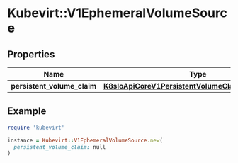 # Kubevirt::V1EphemeralVolumeSource

## Properties

| Name | Type | Description | Notes |
| ---- | ---- | ----------- | ----- |
| **persistent_volume_claim** | [**K8sIoApiCoreV1PersistentVolumeClaimVolumeSource**](K8sIoApiCoreV1PersistentVolumeClaimVolumeSource.md) |  | [optional] |

## Example

```ruby
require 'kubevirt'

instance = Kubevirt::V1EphemeralVolumeSource.new(
  persistent_volume_claim: null
)
```

